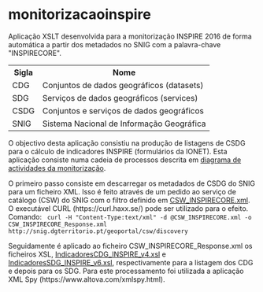 # monitorizacaoinspire
Aplicação XSLT desenvolvida para a monitorização INSPIRE 2016 de forma automática a partir dos metadados no SNIG com a palavra-chave "INSPIRECORE".
<p>
<table>
  <tr>
    <th>Sigla</th>
    <th>Nome</th>
  </tr>
  <tr>
    <td>CDG</td>
    <td>Conjuntos de dados geográficos (datasets)</td>
  </tr>
  <tr>
    <td>SDG</td>
    <td>Serviços de dados geográficos (services)</td>
  </tr>
   <tr>
    <td>CSDG</td>
    <td>Conjuntos e serviços de dados geográficos</td>
  </tr>
   <tr>
    <td>SNIG</td>
    <td>Sistema Nacional de Informação Geográfica</td>
  </tr>
</table>
</p>
<p>
O objectivo desta aplicação consistiu na produção de listagens de CSDG para o cálculo de indicadores INSPIRE (formulários da IONET). Esta aplicação consiste numa cadeia de processos descrita em <a href="monitorizacao Activity Diagram.svg">diagrama de actividades da monitorização</a>.
</p><p>
O primeiro passo consiste em descarregar os metadados de CSDG do SNIG para um ficheiro XML. Isso é feito através de um pedido ao serviço de catálogo (CSW) do SNIG com o filtro definido em <a href="CSW_INSPIRECORE.xml">CSW_INSPIRECORE.xml</a>. O executável CURL (https://curl.haxx.se/) pode ser utilizado para o efeito. Comando:
<code> curl -H "Content-Type:text/xml" -d @CSW_INSPIRECORE.xml -o CSW_INSPIRECORE_Response.xml http://snig.dgterritorio.pt/geoportal/csw/discovery</code>
</p>
<p>Seguidamente é aplicado ao ficheiro CSW_INSPIRECORE_Response.xml os ficheiros XSL, <a href="IndicadoresCDG_INSPIRE_v4.xsl">IndicadoresCDG_INSPIRE_v4.xsl</a> e  <a href="IndicadoresSDG_INSPIRE_v6.xsl">IndicadoresSDG_INSPIRE_v6.xsl</a>, respectivamente para a listagem dos CDG e depois para os SDG. Para este processamento foi utilizada a aplicação XML Spy (https://www.altova.com/xmlspy.html).</p>
